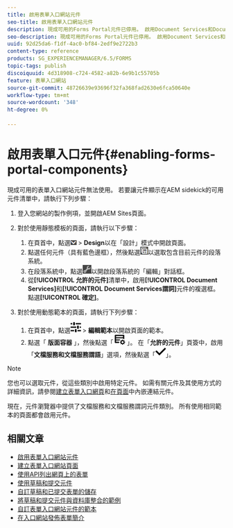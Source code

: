 ```yaml
---
title: 啟用表單入口網站元件
seo-title: 啟用表單入口網站元件
description: 現成可用的Forms Portal元件已停用。 啟用Document Services和Document Services述詞群組，以啟用Forms Portal元件。
seo-description: 現成可用的Forms Portal元件已停用。 啟用Document Services和Document Services述詞群組，以啟用Forms Portal元件。
uuid: 92d25da6-f1df-4ac0-bf84-2edf9e2722b3
content-type: reference
products: SG_EXPERIENCEMANAGER/6.5/FORMS
topic-tags: publish
discoiquuid: 4d318908-c724-4582-a82b-6e9b1c55705b
feature: 表單入口網站
source-git-commit: 48726639e93696f32fa368fad2630e6fca50640e
workflow-type: tm+mt
source-wordcount: '348'
ht-degree: 0%

---
```



# 啟用表單入口元件{#enabling-forms-portal-components}

現成可用的表單入口網站元件無法使用。 若要讓元件顯示在AEM sidekick的可用元件清單中，請執行下列步驟：

1. 登入您網站的製作例項，並開啟AEM Sites頁面。

1. 對於使用靜態模板的頁面，請執行以下步驟：

   1. 在頁首中，點選![Canvas-drop-down](assets/canvas-drop-down.png) > **Design**&#x200B;以在「設計」模式中開啟頁面。
   1. 點選任何元件（具有藍色邊框），然後點選![欄位層級](assets/field-level.png)以選取包含目前元件的段落系統。
   1. 在段落系統中，點選![settings_icon](assets/settings_icon.png)以開啟段落系統的「編輯」對話框。
   1. 從&#x200B;**[!UICONTROL 允許的元件]**&#x200B;清單中，啟用&#x200B;**[!UICONTROL Document Services]**&#x200B;和&#x200B;**[!UICONTROL Document Services謂詞]**&#x200B;元件的複選框。 點選&#x200B;**[!UICONTROL 確定]**。

1. 對於使用動態範本的頁面，請執行下列步驟：

   1. 在頁首中，點選![properties](assets/properties.png) > **編輯範本**&#x200B;以開啟頁面的範本。
   1. 點選「 **版面容器** 」，然後點選「 ![ FeedManagement](/help/forms/using/assets/feedmanagement.png) 」。 在「**允許的元件**」頁簽中，啟用「**文檔服務和文檔服務謂語**」選項，然後點選「![aem_6_3_forms_save](assets/aem_6_3_forms_save.png)」。

>[!NOTE]
>
>您也可以選取元件，從這些類別中啟用特定元件。 如需有關元件及其使用方式的詳細資訊，請參閱[建立表單入口網頁](/help/forms/using/creating-form-portal-page.md)和[在頁面](/help/forms/using/embedding-link-component-page.md)中內嵌連結元件。

現在，元件瀏覽器中提供了文檔服務和文檔服務謂詞元件類別。 所有使用相同範本的頁面都會啟用元件。

## 相關文章

* [啟用表單入口網站元件](/help/forms/using/enabling-forms-portal-components.md)
* [建立表單入口網站頁面](/help/forms/using/creating-form-portal-page.md)
* [使用API列出網頁上的表單](/help/forms/using/listing-forms-webpage-using-apis.md)
* [使用草稿和提交元件](/help/forms/using/draft-submission-component.md)
* [自訂草稿和已提交表單的儲存](/help/forms/using/draft-submission-component.md)
* [將草稿和提交元件與資料庫整合的範例](/help/forms/using/integrate-draft-submission-database.md)
* [自訂表單入口網站元件的範本](/help/forms/using/customizing-templates-forms-portal-components.md)
* [在入口網站發佈表單簡介](/help/forms/using/introduction-publishing-forms.md)
